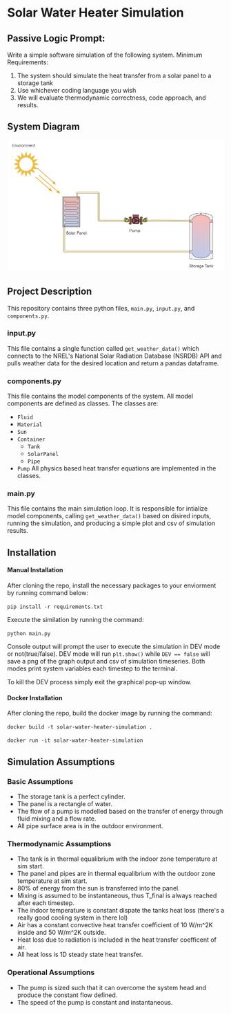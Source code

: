 # Solar Water Heater Simulation

## Passive Logic Prompt:

Write a simple software simulation of the following system.
Minimum Requirements:
1. The system should simulate the heat transfer from a solar panel to a storage tank
2. Use whichever coding language you wish
3. We will evaluate thermodynamic correctness, code approach, and results.


## System Diagram
![system-diagram](system-diagram.jpg)

## Project Description
This repository contains three python files, `main.py`, `input.py`, and `components.py`.

### input.py
This file contains a single function called `get_weather_data()` which connects to the NREL's National Solar Radiation Database (NSRDB) API and pulls  weather data for the desired location and return a pandas dataframe.

### components.py
This file contains the model components of the system. All model components are defined as classes. The classes are:
- `Fluid`
- `Material`
- `Sun`
- `Container`
    - `Tank`
    - `SolarPanel`
    - `Pipe`
- `Pump`
All physics based heat transfer equations are implemented in the classes.

### main.py
This file contains the main simulation loop. It is responsible for intialize model components, calling `get_weather_data()` based on disired inputs, running the simulation, and producing a simple plot and csv of simulation results.

## Installation
#### Manual Installation
After cloning the repo, install the necessary packages to your enviorment by running command below:  

`pip install -r requirements.txt`

Execute the similation by running the command:  

`python main.py`  

Console output will prompt the user to execute the simulation in DEV mode or not(true/false). DEV mode will run `plt.show()` while `DEV == false` will save a png of the graph output and csv of simulation timeseries. Both modes print system variables each timestep to the terminal. 

To kill the DEV process simply exit the graphical pop-up window.

#### Docker Installation
After cloning the repo, build the docker image by running the command:  

`docker build -t solar-water-heater-simulation .`  

`docker run -it solar-water-heater-simulation`

## Simulation Assumptions

### Basic Assumptions
- The storage tank is a perfect cylinder.
- The panel is a rectangle of water. 
- The flow of a pump is modelled based on the transfer of energy through fluid mixing and
a flow rate.
- All pipe surface area is in the outdoor environment. 

### Thermodynamic Assumptions
- The tank is in thermal equalibrium with the indoor zone temperature at sim start.
- The panel and pipes are in thermal equalibrium with the outdoor zone temperature at sim start.
- 80% of energy from the sun is transferred into the panel.
- Mixing is assumed to be instantaneous, thus T_final is always reached after each timestep.
- The indoor temperature is constant dispate the tanks heat loss (there's a really good cooling system in there lol)
- Air has a constant convective heat transfer coefficient of 10 W/m^2K inside and 50 W/m^2K outside.
- Heat loss due to radiation is included in the heat transfer coefficent of air.
- All heat loss is 1D steady state heat transfer.

### Operational Assumptions
- The pump is sized such that it can overcome the system head and produce the constant flow defined.
- The speed of the pump is constant and instantaneous.
